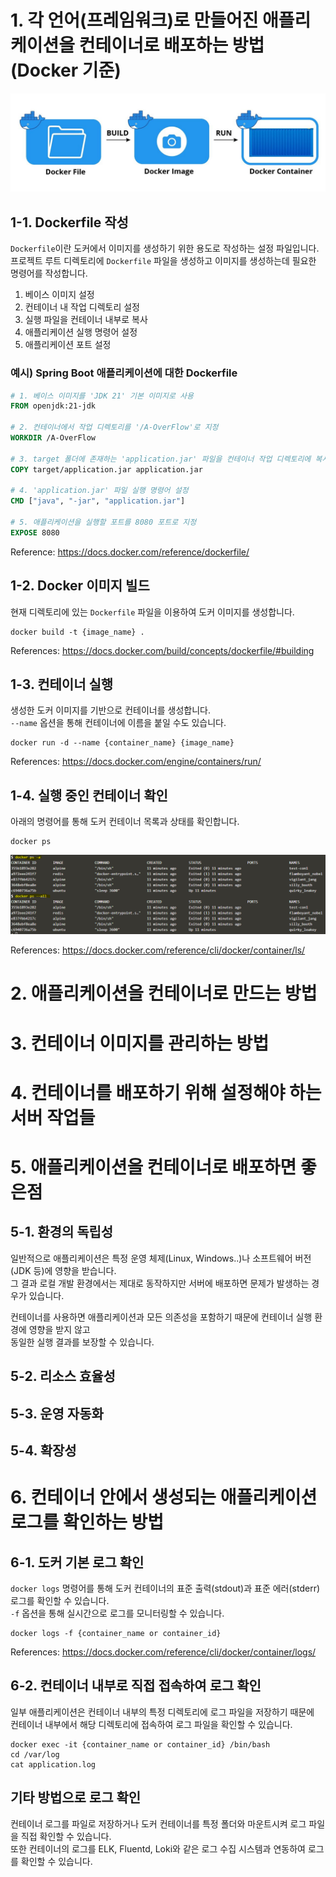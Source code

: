 # 1. 각 언어(프레임워크)로 만들어진 애플리케이션을 컨테이너로 배포하는 방법 (Docker 기준)

![Container Deployment](./images/container_deployment.png)

## 1-1. Dockerfile 작성

`Dockerfile`이란 도커에서 이미지를 생성하기 위한 용도로 작성하는 설정 파일입니다.  
프로젝트 루트 디렉토리에 `Dockerfile` 파일을 생성하고 이미지를 생성하는데 필요한 명령어를 작성합니다.

1. 베이스 이미지 설정
2. 컨테이너 내 작업 디렉토리 설정
3. 실행 파일을 컨테이너 내부로 복사
4. 애플리케이션 실행 명령어 설정
5. 애플리케이션 포트 설정

### 예시) Spring Boot 애플리케이션에 대한 Dockerfile

``` dockerfile
# 1. 베이스 이미지를 'JDK 21' 기본 이미지로 사용
FROM openjdk:21-jdk

# 2. 컨테이너에서 작업 디렉토리를 '/A-OverFlow'로 지정
WORKDIR /A-OverFlow

# 3. target 폴더에 존재하는 'application.jar' 파일을 컨테이너 작업 디렉토리에 복사
COPY target/application.jar application.jar

# 4. 'application.jar' 파일 실행 명령어 설정
CMD ["java", "-jar", "application.jar"]

# 5. 애플리케이션을 실행할 포트를 8080 포트로 지정
EXPOSE 8080
```

Reference: https://docs.docker.com/reference/dockerfile/

## 1-2. Docker 이미지 빌드

현재 디렉토리에 있는 `Dockerfile` 파일을 이용하여 도커 이미지를 생성합니다.

```
docker build -t {image_name} .
```

References: https://docs.docker.com/build/concepts/dockerfile/#building

## 1-3. 컨테이너 실행

생성한 도커 이미지를 기반으로 컨테이너를 생성합니다.  
`--name` 옵션을 통해 컨테이너에 이름을 붙일 수도 있습니다.

```
docker run -d --name {container_name} {image_name}
```

References: https://docs.docker.com/engine/containers/run/

## 1-4. 실행 중인 컨테이너 확인

아래의 명령어를 통해 도커 컨테이너 목록과 상태를 확인합니다.

```
docker ps
```

![docker ps](./images/docker_ps.png)

References: https://docs.docker.com/reference/cli/docker/container/ls/

# 2. 애플리케이션을 컨테이너로 만드는 방법

# 3. 컨테이너 이미지를 관리하는 방법

# 4. 컨테이너를 배포하기 위해 설정해야 하는 서버 작업들

# 5. 애플리케이션을 컨테이너로 배포하면 좋은점

## 5-1. 환경의 독립성

일반적으로 애플리케이션은 특정 운영 체제(Linux, Windows..)나 소프트웨어 버전(JDK 등)에 영향을 받습니다.  
그 결과 로컬 개발 환경에서는 제대로 동작하지만 서버에 배포하면 문제가 발생하는 경우가 있습니다.

컨테이너를 사용하면 애플리케이션과 모든 의존성을 포함하기 때문에 컨테이너 실행 환경에 영향을 받지 않고  
동일한 실행 결과를 보장할 수 있습니다.

## 5-2. 리소스 효율성

## 5-3. 운영 자동화

## 5-4. 확장성

# 6. 컨테이너 안에서 생성되는 애플리케이션 로그를 확인하는 방법

## 6-1. 도커 기본 로그 확인

`docker logs` 명령어를 통해 도커 컨테이너의 표준 출력(stdout)과 표준 에러(stderr) 로그를 확인할 수 있습니다.  
`-f` 옵션을 통해 실시간으로 로그를 모니터링할 수 있습니다.

```
docker logs -f {container_name or container_id}
```

References: https://docs.docker.com/reference/cli/docker/container/logs/

## 6-2. 컨테이너 내부로 직접 접속하여 로그 확인

일부 애플리케이션은 컨테이너 내부의 특정 디렉토리에 로그 파일을 저장하기 때문에  
컨테이너 내부에서 해당 디렉토리에 접속하여 로그 파일을 확인할 수 있습니다.

```
docker exec -it {container_name or container_id} /bin/bash
cd /var/log
cat application.log
```

## 기타 방법으로 로그 확인

컨테이너 로그를 파일로 저장하거나 도커 컨테이너를 특정 폴더와 마운트시켜 로그 파일을 직접 확인할 수 있습니다.  
또한 컨테이너의 로그를 ELK, Fluentd, Loki와 같은 로그 수집 시스템과 연동하여 로그를 확인할 수 있습니다.

